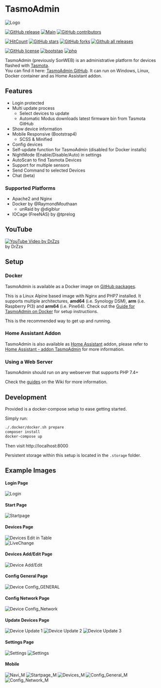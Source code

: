 # TasmoAdmin

![Logo](https://raw.githubusercontent.com/reloxx13/TasmoAdmin/master/tasmoadmin/resources/img/logo_small.PNG)

[![GitHub release](https://img.shields.io/github/release/reloxx13/TasmoAdmin.svg)](https://GitHub.com/reloxx13/TasmoAdmin/releases/) 
[![Main](https://github.com/reloxx13/TasmoAdmin/actions/workflows/main.yml/badge.svg)](https://github.com/reloxx13/TasmoAdmin/actions/workflows/main.yml)
[![GitHub contributors](https://img.shields.io/github/contributors/reloxx13/TasmoAdmin.svg)](https://GitHub.com/reloxx13/TasmoAdmin/graphs/contributors/) 

[![HitCount](http://hits.dwyl.io/reloxx13/TasmoAdmin.svg)](http://hits.dwyl.io/reloxx13/TasmoAdmin)
[![GitHub stars](https://img.shields.io/github/stars/reloxx13/TasmoAdmin.svg)](https://github.com/reloxx13/TasmoAdmin/stargazers)
[![GitHub forks](https://img.shields.io/github/forks/reloxx13/TasmoAdmin.svg)](https://github.com/reloxx13/TasmoAdmin/network)
[![Github all releases](https://img.shields.io/github/downloads/reloxx13/TasmoAdmin/total.svg?label=gh%20downloads)](https://GitHub.com/reloxx13/TasmoAdmin/releases/) 

[![GitHub license](https://img.shields.io/github/license/reloxx13/TasmoAdmin.svg)](https://github.com/reloxx13/TasmoAdmin/blob/master/LICENSE)
[![bootstap](https://img.shields.io/badge/bootstrap-v4.5.x-%23563d7c.svg)](https://getbootstrap.com/)
[![php](https://img.shields.io/badge/php-7.3.x-%238892BF.svg)](https://secure.php.net/)


TasmoAdmin (previously SonWEB) is an administrative platform for devices flashed with [Tasmota](https://github.com/arendst/Tasmota).   
You can find it here: [TasmoAdmin GitHub](https://github.com/reloxx13/TasmoAdmin).
It can run on Windows, Linux, Docker container and as Home Assistant addon.

## Features
* Login protected
* Multi update process
  * Select devices to update
  * Automatic Modus downloads latest firmware bin from Tasmota GitHub
* Show device information
* Mobile Responsive (Bootstrap4)
  * SCSS & Minified
* Config devices
* Self-update function for TasmoAdmin (disabled for Docker installs)
* NightMode (Enable/Disable/Auto) in settings
* AutoScan to find Tasmota Devices
* Support for multiple sensors
* Send Command to selected Devices
* Chat (beta)

### Supported Platforms
* Apache2 and Nginx
* Docker by @RaymondMouthaan
  * unRaid by @digiblur
* IOCage (FreeNAS) by @tprelog


## YouTube
[![YouTube Video by DrZzs](https://img.youtube.com/vi/vJUhRyi3-BQ/0.jpg)](https://www.youtube.com/watch?v=vJUhRyi3-BQ)    
by DrZzs

## Setup

### Docker

TasmoAdmin is available as a Docker image on [GitHub packages](https://github.com/orgs/TasmoAdmin/packages/container/package/tasmoadmin).

 This is a Linux Alpine  based image with Nginx and PHP7 installed. It supports multiple architectures, **amd64** (i.e. Synology DSM), **arm** (i.e. Raspberry PI3) and  **arm64** (i.e. Pine64). Check out the [Guide for TasmoAdmin on Docker](https://github.com/reloxx13/TasmoAdmin/wiki/Guide-for-TasmoAdmin-on-Docker) for setup instructions.

This is the recommended way to get up and running.

### Home Assistant Addon

TasmoAdmin is also available as [Home Assistant](https://www.home-assistant.io/) addon, please refer to [Home Assistant - addon TasmoAdmin](https://github.com/hassio-addons/addon-tasmoadmin) for more information.


### Using a Web Server

TasmoAdmin should run on any webserver that supports PHP 7.4+

Check the [guides](https://github.com/TasmoAdmin/TasmoAdmin/wiki) on the Wiki for more information.

## Development

Provided is a docker-compose setup to ease getting started.

Simply run:

```bash
./.docker/docker.sh prepare
composer install
docker-compose up
```

Then visit http://localhost:8000

Persistent storage within this setup is located in the `.storage` folder.

## Example Images
#### Login Page
![Login](https://raw.githubusercontent.com/reloxx13/reloxx13.github.io/master/media/tasmoadmin/readme/1.png)
#### Start Page
![Startpage](https://raw.githubusercontent.com/reloxx13/reloxx13.github.io/master/media/tasmoadmin/readme/2.png)
#### Devices Page
![Devices](https://raw.githubusercontent.com/reloxx13/reloxx13.github.io/master/media/tasmoadmin/readme/3.png)
Edit in Table   
![LiveChange](https://raw.githubusercontent.com/reloxx13/reloxx13.github.io/master/media/tasmoadmin/readme/livechange.gif)
#### Devices Add/Edit Page
![Device Add/Edit](https://raw.githubusercontent.com/reloxx13/reloxx13.github.io/master/media/tasmoadmin/readme/3_1.png)
#### Config General Page
![Device Config_GENERAL](https://raw.githubusercontent.com/reloxx13/reloxx13.github.io/master/media/tasmoadmin/readme/4.png)
#### Config Network Page
![Device Config_Network](https://raw.githubusercontent.com/reloxx13/reloxx13.github.io/master/media/tasmoadmin/readme/4_1.png)
#### Update Devices Page
![Device Update 1](https://raw.githubusercontent.com/reloxx13/reloxx13.github.io/master/media/tasmoadmin/readme/5.png)
![Device Update 2](https://raw.githubusercontent.com/reloxx13/reloxx13.github.io/master/media/tasmoadmin/readme/5_1.png)
![Device Update 3](https://raw.githubusercontent.com/reloxx13/reloxx13.github.io/master/media/tasmoadmin/readme/5_2.png)
#### Settings Page
![Settings](https://raw.githubusercontent.com/reloxx13/reloxx13.github.io/master/media/tasmoadmin/readme/6.png)
![Settings](https://raw.githubusercontent.com/reloxx13/reloxx13.github.io/master/media/tasmoadmin/readme/7.png)

#### Mobile
![Navi_M](https://raw.githubusercontent.com/reloxx13/reloxx13.github.io/master/media/tasmoadmin/readme/m1.png)
![Startpage_M](https://raw.githubusercontent.com/reloxx13/reloxx13.github.io/master/media/tasmoadmin/readme/m2.png)
![Devices_M](https://raw.githubusercontent.com/reloxx13/reloxx13.github.io/master/media/tasmoadmin/readme/m3.png)
![Config_General_M](https://raw.githubusercontent.com/reloxx13/reloxx13.github.io/master/media/tasmoadmin/readme/m4.png)
![Config_Network_M](https://raw.githubusercontent.com/reloxx13/reloxx13.github.io/master/media/tasmoadmin/readme/m4_1.png)
